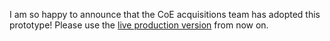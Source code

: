 I am so happy to announce that the CoE acquisitions team has adopted this prototype! Please use the [live production version](https://github.com/GSA/CoE-MPP-template) from now on.